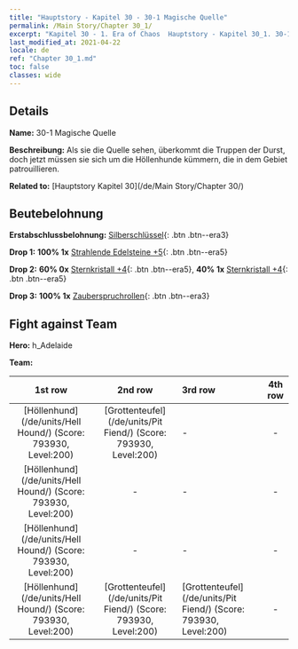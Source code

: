 ```yaml
---
title: "Hauptstory - Kapitel 30 - 30-1 Magische Quelle"
permalink: /Main Story/Chapter 30_1/
excerpt: "Kapitel 30 - 1. Era of Chaos  Hauptstory - Kapitel 30_1. 30-1 Magische Quelle"
last_modified_at: 2021-04-22
locale: de
ref: "Chapter 30_1.md"
toc: false
classes: wide
---
```


## Details

 **Name:** 30-1 Magische Quelle

 **Beschreibung:** Als sie die Quelle sehen, überkommt die Truppen der Durst, doch jetzt müssen sie sich um die Höllenhunde kümmern, die in dem Gebiet patrouillieren.

 **Related to:** [Hauptstory Kapitel 30](/de/Main Story/Chapter 30/)

## Beutebelohnung

 **Erstabschlussbelohnung:** [Silberschlüssel](/ItemsDE/con_693/){: .btn .btn--era3}

 **Drop 1:** **100% 1x** [Strahlende Edelsteine +5](/ItemsDE/mat_100/){: .btn .btn--era5}

 **Drop 2:** **60% 0x** [Sternkristall +4](/ItemsDE/mat_94/){: .btn .btn--era5}, **40% 1x** [Sternkristall +4](/ItemsDE/mat_94/){: .btn .btn--era5}

 **Drop 3:** **100% 1x** [Zauberspruchrollen](/ItemsDE/con_694/){: .btn .btn--era3}


## Fight against Team
 **Hero:** h_Adelaide

 **Team:**


  | 1st row | 2nd row | 3rd row | 4th row |
  |:----:|:----:|:----|:----:|
  | [Höllenhund](/de/units/Hell Hound/) (Score: 793930, Level:200)  | [Grottenteufel](/de/units/Pit Fiend/) (Score: 793930, Level:200)  | - | - |
  | [Höllenhund](/de/units/Hell Hound/) (Score: 793930, Level:200)  | - | - | - |
  | [Höllenhund](/de/units/Hell Hound/) (Score: 793930, Level:200)  | - | - | - |
  | [Höllenhund](/de/units/Hell Hound/) (Score: 793930, Level:200)  | [Grottenteufel](/de/units/Pit Fiend/) (Score: 793930, Level:200)  | [Grottenteufel](/de/units/Pit Fiend/) (Score: 793930, Level:200)  | - |


